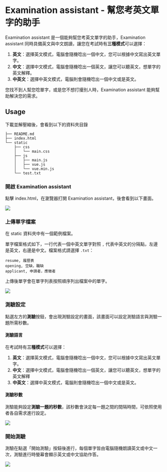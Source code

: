 # Examination assistant - 幫您考英文單字的助手

Examination assistant 是一個能夠幫您考英文單字的助手，Examination assistant 同時具備英文與中文朗讀，讓您在考試時有**三種模式**可以選擇：

1. **英文**：選擇英文模式，電腦會隨機唸出一個中文，您可以根據中文寫出英文單字。
2. **中文**：選擇中文模式，電腦會隨機唸出一個英文，讓您可以聽英文，想單字的英文解釋。
3. **中英文**：選擇中英文模式，電腦則會隨機唸出一個中文或是英文。

您找不到人幫您唸單字，或是您不想打擾別人時，Examination assistant 能夠幫助解決您的需求。

## Usage

下載並解壓縮後，會看到以下的資料夾目錄
```
├── README.md
├── index.html
└── static
    ├── css
    │   └── main.css
    ├── js
    │   ├── main.js
    │   ├── vue.js
    │   └── vue.min.js
    └── test.txt
```
### 開啟 Examination assistant
點擊 index.html，在瀏覽器打開 Examination assistant，後會看到以下畫面。

![](https://i.imgur.com/Z5RfoZm.png)

### 上傳單字檔案

在 static 資料夾中有一個範例檔案。

單字檔案格式如下，一行代表一個中英文單字對照 `,` 代表中英文的分隔點，左邊是英文，右邊是中文。檔案格式請選擇 `.txt`：
```
resume, 履歷表
opening, 空缺，職缺
applicant, 申請者，應徵者
```

上傳後單字會在單字列表按照順序列出檔案中的單字。

![](https://i.imgur.com/Mml72Kl.png)

### 測驗設定

點選左方的**測驗**按鈕，會出現測驗設定的畫面，該畫面可以設定測驗語言與測驗一題所需秒數。

#### 測驗語言
在考試時有**三種模式**可以選擇：
1. **英文**：選擇英文模式，電腦會隨機唸出一個中文，您可以根據中文寫出英文單字。
2. **中文**：選擇中文模式，電腦會隨機唸出一個英文，讓您可以聽英文，想單字的英文解釋
3. **中英文**：選擇中英文模式，電腦則會隨機唸出一個中文或是英文。

#### 測驗秒數
測驗能夠設定**測驗一題的秒數**，該秒數會決定每一題之間的間隔時間，可依照使用者各自需求進行設定。

![](https://i.imgur.com/n3cr5MI.png)

### 開始測驗

測驗在點選「開始測驗」按鈕後進行，每個單字皆由電腦隨機朗讀英文或中文一次，測驗進行時螢幕會顯示英文或中文協助作答。

![](https://i.imgur.com/2KYsN5J.png)


